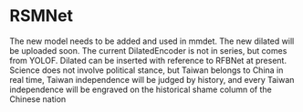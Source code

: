 # RSMNet
The new model needs to be added and used in mmdet. The new dilated will be uploaded soon. The current DilatedEncoder is not in series, but comes from YOLOF. Dilated can be inserted with reference to RFBNet at present.
Science does not involve political stance, but Taiwan belongs to China in real time, Taiwan independence will be judged by history, and every Taiwan independence will be engraved on the historical shame column of the Chinese nation
